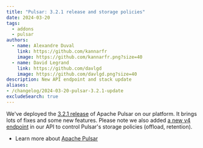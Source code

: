 ```yaml
---
title: "Pulsar: 3.2.1 release and storage policies"
date: 2024-03-20
tags:
  - addons
  - pulsar
authors:
  - name: Alexandre Duval
    link: https://github.com/kannarfr
    image: https://github.com/kannarfr.png?size=40
  - name: David Legrand
    link: https://github.com/davlgd
    image: https://github.com/davlgd.png?size=40
description: New API endpoint and stack update
aliases:
- /changelog/2024-03-20-pulsar-3.2.1-update
excludeSearch: true
---
```


We've deployed the [3.2.1 release](https://github.com/apache/pulsar/releases/tag/v3.2.1) of Apache Pulsar on our platform. It brings lots of fixes and some new features. Please note we also added [a new v4 endpoint](/api/v4/#pulsar-policies) in our API to control Pulsar's storage policies (offload, retention).

- Learn more about [Apache Pulsar](https://www.clever.cloud/product/pulsar/)
